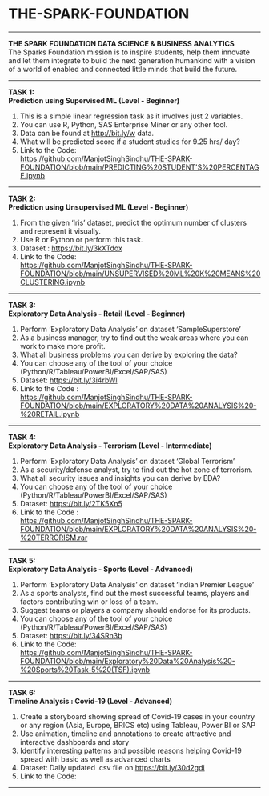 # THE-SPARK-FOUNDATION
_________________________________________________________________________________________________________________________________________________________________
<b>THE SPARK FOUNDATION DATA SCIENCE &amp; BUSINESS ANALYTICS </b><br>
The Sparks Foundation mission is to inspire students, help them innovate and let them integrate to build the next generation humankind with a vision of a world of enabled and connected little minds that build the future.
_________________________________________________________________________________________________________________________________________________________________

<b>TASK 1:<br> 
Prediction using Supervised ML (Level - Beginner)</b><br>
1. This is a simple linear regression task as it involves just 2 variables.<br>
2. You can use R, Python, SAS Enterprise Miner or any other tool.<br>
3. Data can be found at http://bit.ly/w data.<br>
4. What will be predicted score if a student studies for 9.25 hrs/ day?<br>
5. Link to the Code: <br>
  https://github.com/ManjotSinghSindhu/THE-SPARK-FOUNDATION/blob/main/PREDICTING%20STUDENT'S%20PERCENTAGE.ipynb

_________________________________________________________________________________________________________________________________________________________________

<b>TASK 2:<br> 
Prediction using Unsupervised ML (Level - Beginner)</b><br>
1. From the given ‘Iris’ dataset, predict the optimum number of clusters and represent it visually.<br>
2. Use R or Python or perform this task.<br>
3. Dataset : https://bit.ly/3kXTdox <br>
4. Link to the Code: <br>
  https://github.com/ManjotSinghSindhu/THE-SPARK-FOUNDATION/blob/main/UNSUPERVISED%20ML%20K%20MEANS%20CLUSTERING.ipynb
  
_________________________________________________________________________________________________________________________________________________________________

<b>TASK 3:<br> 
Exploratory Data Analysis - Retail (Level - Beginner)</b><br>
1. Perform ‘Exploratory Data Analysis’ on dataset ‘SampleSuperstore’<br>
2. As a business manager, try to find out the weak areas where you can work to make more profit.<br>
3. What all business problems you can derive by exploring the data?<br>
4. You can choose any of the tool of your choice (Python/R/Tableau/PowerBI/Excel/SAP/SAS)<br> 
5. Dataset: https://bit.ly/3i4rbWl<br>
6. Link to the Code :<br>
  https://github.com/ManjotSinghSindhu/THE-SPARK-FOUNDATION/blob/main/EXPLORATORY%20DATA%20ANALYSIS%20-%20RETAIL.ipynb

_________________________________________________________________________________________________________________________________________________________________

<b>TASK 4:<br> 
Exploratory Data Analysis - Terrorism (Level - Intermediate)</b><br>
1. Perform ‘Exploratory Data Analysis’ on dataset ‘Global Terrorism’<br>
2. As a security/defense analyst, try to find out the hot zone of terrorism.<br>
3. What all security issues and insights you can derive by EDA?<br>
4. You can choose any of the tool of your choice (Python/R/Tableau/PowerBI/Excel/SAP/SAS)<br>
5. Dataset: https://bit.ly/2TK5Xn5
6. Link to the Code :<br>
  https://github.com/ManjotSinghSindhu/THE-SPARK-FOUNDATION/blob/main/EXPLORATORY%20DATA%20ANALYSIS%20-%20TERRORISM.rar
  
_________________________________________________________________________________________________________________________________________________________________

<b>TASK 5:<br> 
Exploratory Data Analysis - Sports (Level - Advanced)</b><br>
1. Perform ‘Exploratory Data Analysis’ on dataset ‘Indian Premier League’<br>
2. As a sports analysts, find out the most successful teams, players and factors contributing win or loss of a team.<br>
3. Suggest teams or players a company should endorse for its products.<br>
4. You can choose any of the tool of your choice (Python/R/Tableau/PowerBI/Excel/SAP/SAS)<br>
5. Dataset: https://bit.ly/34SRn3b<br>
6. Link to the Code:<br>
  https://github.com/ManjotSinghSindhu/THE-SPARK-FOUNDATION/blob/main/Exploratory%20Data%20Analysis%20-%20Sports%20Task-5%20(TSF).ipynb

_________________________________________________________________________________________________________________________________________________________________

<b>TASK 6:<br>
Timeline Analysis : Covid-19 (Level - Advanced)</b><br>
1. Create a storyboard showing spread of Covid-19 cases in your country or any region (Asia, Europe, BRICS etc) using Tableau, Power BI or SAP<br>
2. Use animation, timeline and annotations to create attractive and interactive dashboards and story<br>
3. Identify interesting patterns and possible reasons helping Covid-19 spread with basic as well as advanced charts<br>
4. Dataset: Daily updated .csv file on https://bit.ly/30d2gdi<br>
5. Link to the Code:<br>

_________________________________________________________________________________________________________________________________________________________________
  
  
  
